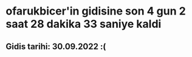 # ofarukbicer'in gidisine son 4 gun 2 saat 28 dakika 33 saniye kaldi

## Gidis tarihi: 30.09.2022 :(